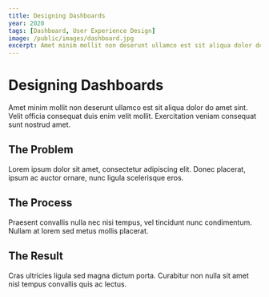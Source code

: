 ```yaml
---
title: Designing Dashboards
year: 2020
tags: [Dashboard, User Experience Design]
image: /public/images/dashboard.jpg
excerpt: Amet minim mollit non deserunt ullamco est sit aliqua dolor do amet sint. Velit officia consequat duis enim velit mollit.
---
```


# Designing Dashboards

Amet minim mollit non deserunt ullamco est sit aliqua dolor do amet sint. Velit officia consequat duis enim velit mollit. Exercitation veniam consequat sunt nostrud amet.

## The Problem

Lorem ipsum dolor sit amet, consectetur adipiscing elit. Donec placerat, ipsum ac auctor ornare, nunc ligula scelerisque eros.

## The Process

Praesent convallis nulla nec nisi tempus, vel tincidunt nunc condimentum. Nullam at lorem sed metus mollis placerat.

## The Result

Cras ultricies ligula sed magna dictum porta. Curabitur non nulla sit amet nisl tempus convallis quis ac lectus. 